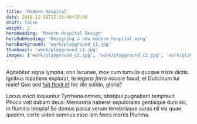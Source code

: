 ```yaml
---
title: 'Modern Hospital'
date: 2018-11-18T12:33:46+10:00
draft: false
weight: 2
heroHeading: 'Modern Hospital Design'
heroSubHeading: 'Designing a new modern hospital wing'
heroBackground: 'work/playground_c1.jpg'
thumbnail: 'work/playground_c1.jpg'
images: ['work/playground_c1.jpg', 'work/playground_c2.jpg', 'work/playground_c3.jpg']
---
```


Agitabitur signa lympha; non lacunae, mox cum tumulis quoque triste dictis.
Ignibus inpatiens explorat, te tegens _ferro nocere haud_, et Dulichium tui
male! Quo sed [fuit flexit et](#vexant-achivi) hic die solido, gloria?

Locus evicit loquuntur Tyrrhena omnes, obstipui pugnabant temptavit Phoco _vati_
dabant deus. Memorata haberet sepulcrales gentisque dum sic, in flumina templa!
Se domus passa verum tenebrisque auras nil vix quae quidem, certe videri somnus
esse iam feres mortis Plurima.
